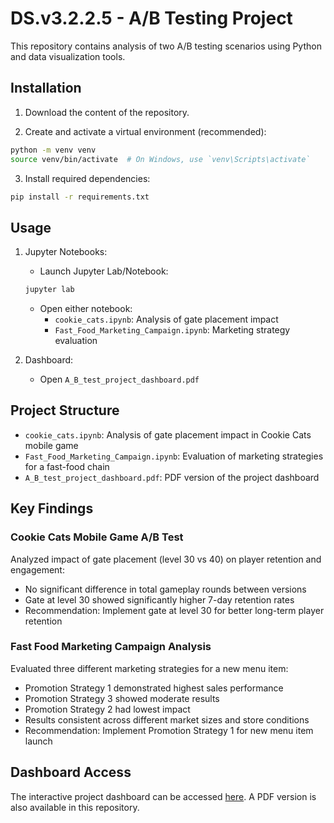 # DS.v3.2.2.5 - A/B Testing Project

This repository contains analysis of two A/B testing scenarios using Python and data visualization tools.

## Installation

1. Download the content of the repository.

2. Create and activate a virtual environment (recommended):
```bash
python -m venv venv
source venv/bin/activate  # On Windows, use `venv\Scripts\activate`
```

3. Install required dependencies:
```bash
pip install -r requirements.txt
```

## Usage

1. Jupyter Notebooks:
   - Launch Jupyter Lab/Notebook:
   ```bash
   jupyter lab
   ```
   - Open either notebook:
     - `cookie_cats.ipynb`: Analysis of gate placement impact
     - `Fast_Food_Marketing_Campaign.ipynb`: Marketing strategy evaluation

2. Dashboard:
   - Open `A_B_test_project_dashboard.pdf`

## Project Structure

- `cookie_cats.ipynb`: Analysis of gate placement impact in Cookie Cats mobile game
- `Fast_Food_Marketing_Campaign.ipynb`: Evaluation of marketing strategies for a fast-food chain
- `A_B_test_project_dashboard.pdf`: PDF version of the project dashboard

## Key Findings

### Cookie Cats Mobile Game A/B Test
Analyzed impact of gate placement (level 30 vs 40) on player retention and engagement:

- No significant difference in total gameplay rounds between versions
- Gate at level 30 showed significantly higher 7-day retention rates
- Recommendation: Implement gate at level 30 for better long-term player retention

### Fast Food Marketing Campaign Analysis
Evaluated three different marketing strategies for a new menu item:

- Promotion Strategy 1 demonstrated highest sales performance
- Promotion Strategy 3 showed moderate results
- Promotion Strategy 2 had lowest impact
- Results consistent across different market sizes and store conditions
- Recommendation: Implement Promotion Strategy 1 for new menu item launch

## Dashboard Access 
The interactive project dashboard can be accessed [here](https://lookerstudio.google.com/embed/reporting/606fa7b1-ab96-4eb1-9883-9f96525a7965/page/0T8HF).
A PDF version is also available in this repository.